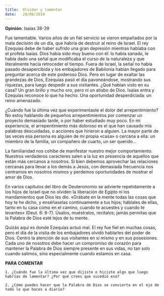 ```yaml
---
title:  Olvidar y lamentar 
date:   20/06/2019
---
```


**Opinión**: Isaías 38-39 

Fue lamentable. Varios años de un fiel servicio se vieron empañados por la mala decisión de un día, que habría de destruir al reino de Israel. El rey Ezequías debe de haber sufrido una gran depresión mientras hablaba con el profeta Isaías. Dios había sido muy bueno con él: lo había sanado, le había dado una señal que modificaba el curso de la naturaleza y que literalmente hacía retroceder el tiempo. Fuera de Israel, la señal no había pasado desapercibida y los embajadores de Babilonia habían llegado para preguntar acerca de este poderoso Dios. Pero en lugar de exaltar las grandezas de Dios, Ezequías pasó el día pavoneándose, mostrando sus riquezas, para luego despedir a sus visitantes. ¿Qué habían visto en su casa? Un gran brillo y mucho oro, pero ni un atisbo de Dios. Isaías entra y Ezequías reconoce lo que ha hecho. Una oportunidad desperdiciada: un reino amenazado. 

¿Cuándo fue la última vez que experimentaste el dolor del arrepentimiento? No estoy hablando de pequeños arrepentimientos por comenzar un proyecto demasiado tarde, o por haber estudiado muy poco. En mi experiencia, el arrepentimiento más doloroso es el que han causado mis palabras descuidadas, o acciones que hirieron a alguien. La mayor parte de las veces esa persona es alguien de mi propia «casa» o cercana a ella: un miembro de la familia, un compañero de cuarto, un ser querido... 

La familiaridad nos cohíbe de manifestar nuestro mejor comportamiento. Nuestros verdaderos caracteres salen a la luz en presencia de aquellos que están más cercanos a nosotros. Si bien debemos aprovechar las relaciones cercanas para llevar a los demás a Jesús, con demasiada frecuencia nos centramos en nosotros mismos y perdemos oportunidades de mostrar el amor de Dios. 

En varios capítulos del libro de Deuteronomio se advierte repetidamente a los hijos de Israel que no olviden la liberación de Egipto ni los mandamientos que Dios les dio. «Grábate en la mente todas las cosas que hoy te he dicho, y enséñaselas continuamente a tus hijos; háblales de ellas, tanto en tu casa como en el camino, cuando te acuestes y cuando te levantes» (Deut. 6: 6-7). Úsalos, muéstralos, recítalos; jamás permitas que la Palabra de Dios esté lejos de tu mente. 

Quizás aquí es donde Ezequías actuó mal. El rey fue fiel en muchas cosas, pero el día de la visita de los embajadores olvidó hablarles del poder de Dios. Centró la atención de sus visitantes en sí mismo y en sus posesiones. Cada uno de nosotros debe hacer un compromiso de corazón para mantener la Palabra de Dios siempre presente en sus vidas, no tan solo cuando salimos, sino especialmente cuando estamos en casa. 

**PARA COMENTAR** 

`1. ¿Cuándo fue la última vez que dijiste o hiciste algo que luego habrías de lamentar? ¿Por qué crees que sucedió eso?`

`2. ¿Cómo puedes hacer que la Palabra de Dios se convierta en el eje de todo lo que haces a diario?`